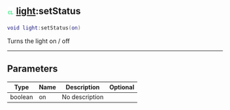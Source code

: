 ## ![client](../../.gitbook/assets/client.png) [light](./readme/light.md):setStatus

```lua
void light:setStatus(on)
```

Turns the light on / off

------
## Parameters

| Type   | Name | Description | Optional |
| ------ | ---- | ----------- | -------: |
| boolean | on | No description |  |

